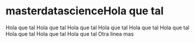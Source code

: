 # masterdatascienceHola que tal
Hola que tal
Hola que tal
Hola que tal
Hola que tal
Hola que tal
Hola que tal
Hola que tal
Hola que tal
Hola que tal
Otra linea mas
